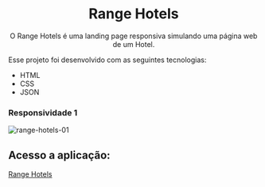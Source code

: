 <h1 align="center"> Range Hotels </h1>

<p align="center">
O Range Hotels é uma landing page responsiva simulando uma página web de um Hotel.
</p>

Esse projeto foi desenvolvido com as seguintes tecnologias:

- HTML 
- CSS
- JSON

### Responsividade 1
![range-hotels-01](https://user-images.githubusercontent.com/92160378/236585924-4655efb0-9c29-4685-ab0b-8f6dd2f0538d.png)



## Acesso a aplicação: 
<a href="https://rangehotels-rust.vercel.app/" target="_blank">Range Hotels</a>
